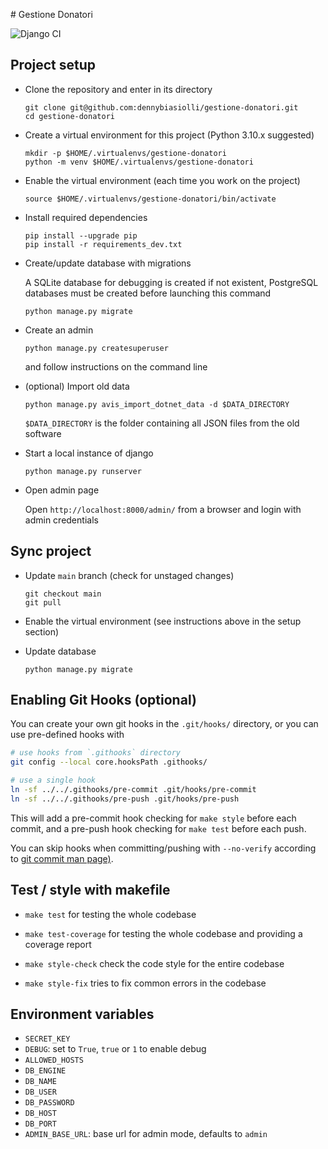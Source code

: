 # Gestione Donatori

![Django CI](https://github.com/dennybiasiolli/api-dennybiasiolli-com/actions/workflows/django.yml/badge.svg)


## Project setup

- Clone the repository and enter in its directory

    ```
    git clone git@github.com:dennybiasiolli/gestione-donatori.git
    cd gestione-donatori
    ```

- Create a virtual environment for this project (Python 3.10.x suggested)

    ```
    mkdir -p $HOME/.virtualenvs/gestione-donatori
    python -m venv $HOME/.virtualenvs/gestione-donatori
    ```

- Enable the virtual environment (each time you work on the project)

    `source $HOME/.virtualenvs/gestione-donatori/bin/activate`

- Install required dependencies

    ```
    pip install --upgrade pip
    pip install -r requirements_dev.txt
    ```

- Create/update database with migrations

    A SQLite database for debugging is created if not existent,
    PostgreSQL databases must be created before launching this command

    `python manage.py migrate`

- Create an admin

    `python manage.py createsuperuser`

    and follow instructions on the command line

- (optional) Import old data

    `python manage.py avis_import_dotnet_data -d $DATA_DIRECTORY`

    `$DATA_DIRECTORY` is the folder containing all JSON files from the old software

- Start a local instance of django

    `python manage.py runserver`

- Open admin page

    Open `http://localhost:8000/admin/` from a browser and login with admin credentials


## Sync project

- Update `main` branch (check for unstaged changes)

    ```
    git checkout main
    git pull
    ```

- Enable the virtual environment (see instructions above in the setup section)

- Update database

    `python manage.py migrate`

## Enabling Git Hooks (optional)

You can create your own git hooks in the `.git/hooks/` directory, or you can use pre-defined hooks with

```sh
# use hooks from `.githooks` directory
git config --local core.hooksPath .githooks/

# use a single hook
ln -sf ../../.githooks/pre-commit .git/hooks/pre-commit
ln -sf ../../.githooks/pre-push .git/hooks/pre-push
```

This will add a pre-commit hook checking for `make style` before each commit,
and a pre-push hook checking for `make test` before each push.

You can skip hooks when committing/pushing with `--no-verify`
according to [git commit man page)](https://git-scm.com/docs/git-commit#Documentation/git-commit.txt--n).


## Test / style with makefile

- `make test` for testing the whole codebase

- `make test-coverage` for testing the whole codebase and providing a coverage report

- `make style-check` check the code style for the entire codebase

- `make style-fix` tries to fix common errors in the codebase


## Environment variables

- `SECRET_KEY`
- `DEBUG`: set to `True`, `true` or `1` to enable debug
- `ALLOWED_HOSTS`
- `DB_ENGINE`
- `DB_NAME`
- `DB_USER`
- `DB_PASSWORD`
- `DB_HOST`
- `DB_PORT`
- `ADMIN_BASE_URL`: base url for admin mode, defaults to `admin`

